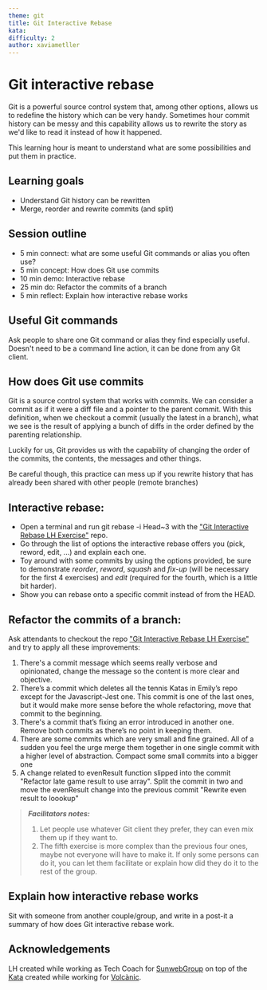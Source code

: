 ```yaml
---
theme: git
title: Git Interactive Rebase
kata: 
difficulty: 2
author: xaviametller
---
```


# Git interactive rebase

Git is a powerful source control system that, among other options, allows us to redefine the history which can be very handy. Sometimes hour commit history can be messy and this capability allows us to rewrite the story as we'd like to read it instead of how it happened. 

This learning hour is meant to understand what are some possibilities and put them in practice.

## Learning goals
* Understand Git history can be rewritten
* Merge, reorder and rewrite commits (and split)

## Session outline
* 5 min connect: what are some useful Git commands or alias you often use?
* 5 min concept: How does Git use commits
* 10 min demo: Interactive rebase
* 25 min do: Refactor the commits of a branch
* 5 min reflect: Explain how interactive rebase works

## Useful Git commands
Ask people to share one Git command or alias they find especially useful. Doesn't need to be a command line action, it can be done from any Git client.

## How does Git use commits
Git is a source control system that works with commits. We can consider a commit as if it were a diff file and a pointer to the parent commit. With this definition, when we checkout a commit (usually the latest in a branch), what we see is the result of applying a bunch of diffs in the order defined by the parenting relationship.

Luckily for us, Git provides us with the capability of changing the order of the commits, the contents, the messages and other things. 

Be careful though, this practice can mess up if you rewrite history that has already been shared with other people (remote branches)

## Interactive rebase:
* Open a terminal and run git rebase -i Head~3 with the ["Git Interactive Rebase LH Exercise"](https://github.com/xrecoba/Git-Interactive-Rebase-LH-Exercise) repo. 
* Go through the list of options the interactive rebase offers you (pick, reword, edit, ...) and explain each one.
* Toy around with some commits by using the options provided, be sure to demonstrate _reorder_, _reword_, _squash_ and _fix-up_ (will be necessary for the first 4 exercises) and _edit_ (required for the fourth, which is a little bit harder).
* Show you can rebase onto a specific commit instead of from the HEAD.

## Refactor the commits of a branch:
Ask attendants to checkout the repo ["Git Interactive Rebase LH Exercise"](https://github.com/xrecoba/Git-Interactive-Rebase-LH-Exercise) and try to apply all these improvements:
1. There's a commit message which seems really verbose and opinionated, change the message so the content is more clear and objective.
2. There’s a commit which deletes all the tennis Katas in Emily’s repo except for the Javascript-Jest one. This commit is one of the last ones, but it would make more sense before the whole refactoring, move that commit to the beginning.
3. There's a commit that’s fixing an error introduced in another one. Remove both commits as there’s no point in keeping them.
4. There are some commits which are very small and fine grained. All of a sudden you feel the urge merge them together in one single commit with a higher level of abstraction.
Compact some small commits into a bigger one
5. A change related to evenResult function slipped into the commit "Refactor late game result to use array".
Split the commit in two and move the evenResult change into the previous commit "Rewrite even result to loookup"

> **_Facilitators notes:_** 
> 1. Let people use whatever Git client they prefer, they can even mix them up if they want to.
> 2. The fifth exercise is more complex than the previous four ones, maybe not everyone will have to make it. If only some persons can do it, you can let them facilitate or explain how did they do it to the rest of the group.

## Explain how interactive rebase works
Sit with someone from another couple/group, and write in a post-it a summary of how does Git interactive rebase work.

## Acknowledgements
LH created while working as Tech Coach for [SunwebGroup](https://www.sunwebgroup.com/) on top of the [Kata](https://github.com/xrecoba/Tennis-Refactoring-Git-Kata) created while working for [Volcànic](https://volcanicinternet.com/en/).
